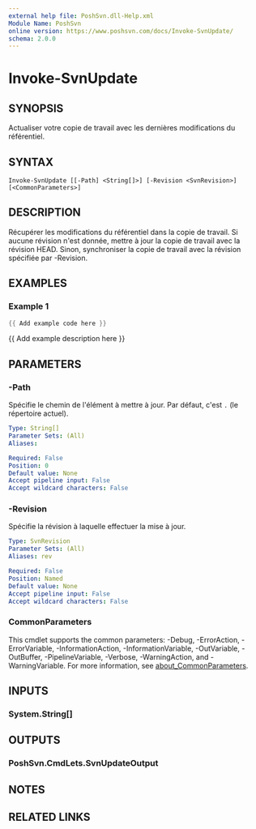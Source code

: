 ```yaml
---
external help file: PoshSvn.dll-Help.xml
Module Name: PoshSvn
online version: https://www.poshsvn.com/docs/Invoke-SvnUpdate/
schema: 2.0.0
---
```


# Invoke-SvnUpdate

## SYNOPSIS
Actualiser votre copie de travail avec les dernières modifications du référentiel.

## SYNTAX

```
Invoke-SvnUpdate [[-Path] <String[]>] [-Revision <SvnRevision>] [<CommonParameters>]
```

## DESCRIPTION
Récupérer les modifications du référentiel dans la copie de travail. Si aucune révision n'est donnée, mettre à jour la copie de travail avec la révision HEAD. Sinon, synchroniser la copie de travail avec la révision spécifiée par -Revision.

## EXAMPLES

### Example 1
```powershell
{{ Add example code here }}
```

{{ Add example description here }}

## PARAMETERS

### -Path
Spécifie le chemin de l'élément à mettre à jour. Par défaut, c'est `.` (le répertoire actuel).

```yaml
Type: String[]
Parameter Sets: (All)
Aliases:

Required: False
Position: 0
Default value: None
Accept pipeline input: False
Accept wildcard characters: False
```

### -Revision
Spécifie la révision à laquelle effectuer la mise à jour.

```yaml
Type: SvnRevision
Parameter Sets: (All)
Aliases: rev

Required: False
Position: Named
Default value: None
Accept pipeline input: False
Accept wildcard characters: False
```

### CommonParameters
This cmdlet supports the common parameters: -Debug, -ErrorAction, -ErrorVariable, -InformationAction, -InformationVariable, -OutVariable, -OutBuffer, -PipelineVariable, -Verbose, -WarningAction, and -WarningVariable. For more information, see [about_CommonParameters](http://go.microsoft.com/fwlink/?LinkID=113216).

## INPUTS

### System.String[]

## OUTPUTS

### PoshSvn.CmdLets.SvnUpdateOutput

## NOTES

## RELATED LINKS
